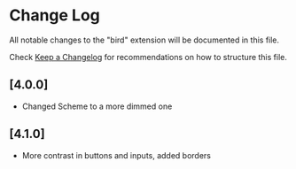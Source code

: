 # Change Log

All notable changes to the "bird" extension will be documented in this file.

Check [Keep a Changelog](http://keepachangelog.com/) for recommendations on how to structure this file.

## [4.0.0]

- Changed Scheme to a more dimmed one

## [4.1.0]

- More contrast in buttons and inputs, added borders
